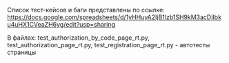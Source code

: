 Список тест-кейсов и баги представлены по ссылке: https://docs.google.com/spreadsheets/d/1yHHuyA2IjB1lzb1SH9kM3acDjIbku4uHX1CVeaZH6yg/edit?usp=sharing

В файлах: test_authorization_by_code_page_rt.py, test_authorization_page_rt.py, test_registration_page_rt.py - автотесты страницы
